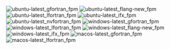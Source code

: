  ![ubuntu-latest_gfortran_fpm](https://img.shields.io/badge/ubuntu--latest_gfortran_fpm-failing-red) ![ubuntu-latest_flang-new_fpm](https://img.shields.io/badge/ubuntu--latest_flang--new_fpm-failing-red) ![ubuntu-latest_lfortran_fpm](https://img.shields.io/badge/ubuntu--latest_lfortran_fpm-failing-red) ![ubuntu-latest_ifx_fpm](https://img.shields.io/badge/ubuntu--latest_ifx_fpm-failing-red) ![ubuntu-latest_nvfortran_fpm](https://img.shields.io/badge/ubuntu--latest_nvfortran_fpm-passing-brightgreen) ![windows-latest_gfortran_fpm](https://img.shields.io/badge/windows--latest_gfortran_fpm-failing-red) ![windows-latest_lfortran_fpm](https://img.shields.io/badge/windows--latest_lfortran_fpm-failing-red) ![windows-latest_flang-new_fpm](https://img.shields.io/badge/windows--latest_flang--new_fpm-failing-red) ![windows-latest_ifx_fpm](https://img.shields.io/badge/windows--latest_ifx_fpm-failing-red) ![macos-latest_gfortran_fpm](https://img.shields.io/badge/macos--latest_gfortran_fpm-failing-red) ![macos-latest_lfortran_fpm](https://img.shields.io/badge/macos--latest_lfortran_fpm-failing-red)
